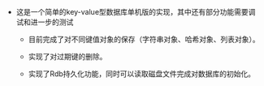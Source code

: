 - 这是一个简单的key-value型数据库单机版的实现，其中还有部分功能需要调试和进一步的测试
  
  - 目前完成了对不同键值对象的保存（字符串对象、哈希对象、列表对象）。
  
  - 实现了对过期键的删除。
  
  - 实现了Rdb持久化功能，同时可以读取磁盘文件完成对数据库的初始化。
  
  
